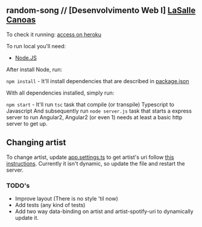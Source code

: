 ## random-song // [Desenvolvimento Web I] [LaSalle Canoas](http://unilasalle.edu.br/canoas/)

To check it running: [access on heroku](http://random-song.herokuapp.com)

To run local you'll need:

* [Node.JS](https://nodejs.org/en/download/)

After install Node, run:

`npm install` - It'll install dependencies that are described in [package.json](https://github.com/ndeitch/random-song/blob/master/package.json)

With all dependencies installed, simply run:

`npm start` - It'll run `tsc` task that compile (or transpile) Typescript to Javascript 
And subsequently run `node server.js` task that starts a express server to run Angular2, Angular2 (or even 1) needs at least a basic http server to get up.

## Changing artist

To change artist, update [app.settings.ts](https://github.com/ndeitch/random-song/blob/master/app/app.settings.ts) to get artist's uri follow [this instructions](https://developer.spotify.com/web-api/user-guide/#spotify-uris-and-ids). Currently it isn't dynamic, so update the file and restart the server.

### TODO's

* Improve layout (There is no style 'til now)
* Add tests (any kind of tests)
* Add two way data-binding on artist and artist-spotify-uri to dynamically update it.
